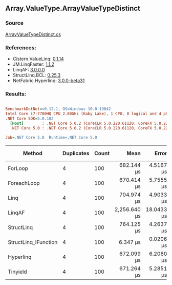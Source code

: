 ﻿## Array.ValueType.ArrayValueTypeDistinct

### Source
[ArrayValueTypeDistinct.cs](../LinqBenchmarks/Array/ValueType/ArrayValueTypeDistinct.cs)

### References:
- Cistern.ValueLinq: [0.1.14](https://www.nuget.org/packages/Cistern.ValueLinq/0.1.14)
- JM.LinqFaster: [1.1.2](https://www.nuget.org/packages/JM.LinqFaster/1.1.2)
- LinqAF: [3.0.0.0](https://www.nuget.org/packages/LinqAF/3.0.0.0)
- StructLinq.BCL: [0.25.3](https://www.nuget.org/packages/StructLinq.BCL/0.25.3)
- NetFabric.Hyperlinq: [3.0.0-beta31](https://www.nuget.org/packages/NetFabric.Hyperlinq/3.0.0-beta31)

### Results:
``` ini

BenchmarkDotNet=v0.12.1, OS=Windows 10.0.19042
Intel Core i7-7700HQ CPU 2.80GHz (Kaby Lake), 1 CPU, 8 logical and 4 physical cores
.NET Core SDK=5.0.102
  [Host]        : .NET Core 5.0.2 (CoreCLR 5.0.220.61120, CoreFX 5.0.220.61120), X64 RyuJIT
  .NET Core 5.0 : .NET Core 5.0.2 (CoreCLR 5.0.220.61120, CoreFX 5.0.220.61120), X64 RyuJIT

Job=.NET Core 5.0  Runtime=.NET Core 5.0  

```
|               Method | Duplicates | Count |         Mean |      Error |     StdDev | Ratio | RatioSD |     Gen 0 | Gen 1 | Gen 2 | Allocated |
|--------------------- |----------- |------ |-------------:|-----------:|-----------:|------:|--------:|----------:|------:|------:|----------:|
|              ForLoop |          4 |   100 |   682.144 μs |  4.5167 μs |  4.2249 μs | 1.000 |    0.00 |  730.4688 |     - |     - | 2292184 B |
|          ForeachLoop |          4 |   100 |   670.414 μs |  5.7555 μs |  5.3837 μs | 0.983 |    0.01 |  730.4688 |     - |     - | 2292184 B |
|                 Linq |          4 |   100 |   704.974 μs |  4.9033 μs |  4.5866 μs | 1.034 |    0.01 |  728.5156 |     - |     - | 2286672 B |
|               LinqAF |          4 |   100 | 2,256.640 μs | 18.0433 μs | 16.8777 μs | 3.308 |    0.03 | 1457.0313 |     - |     - | 4575077 B |
|           StructLinq |          4 |   100 |   764.125 μs |  4.2637 μs |  3.9883 μs | 1.120 |    0.01 |  724.6094 |     - |     - | 2273657 B |
| StructLinq_IFunction |          4 |   100 |     6.347 μs |  0.0206 μs |  0.0193 μs | 0.009 |    0.00 |         - |     - |     - |         - |
|            Hyperlinq |          4 |   100 |   672.099 μs |  6.2060 μs |  5.8051 μs | 0.985 |    0.01 |  697.2656 |     - |     - | 2187585 B |
|             Tinyield |          4 |   100 |   671.264 μs |  5.2851 μs |  4.9437 μs | 0.984 |    0.01 |  730.4688 |     - |     - | 2292528 B |
